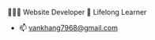 👨🏻‍💻 Website Developer
💚 Lifelong Learner
- 📫 vankhang7968@gmail.com

<!---
khangle136/khangle136 is a ✨ special ✨ repository because its `README.md` (this file) appears on your GitHub profile.
You can click the Preview link to take a look at your changes.
--->
